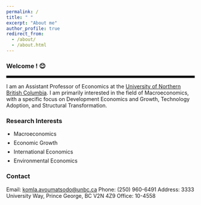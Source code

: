 ```yaml
---
permalink: /
title: " "
excerpt: "About me"
author_profile: true
redirect_from: 
  - /about/
  - /about.html
---
```

### Welcome ! 😊
<hr style="border-top: 5px solid #000;">
<span style="font-size: 14px;">
I am an Assistant Professor of Economics at the <a href="https://www.unbc.ca/" target="_blank">University of Northern British Columbia</a>.

<span style="font-size: 14px;">
I am primarily interested in the field of Macroeconomics, with a specific focus on Development Economics and Growth, Technology Adoption, and Structural Transformation.
</span>

### Research Interests
<ul style="padding-left: 20px; list-style-type: disc;">
  <li style="margin-bottom: 7px; font-size: 14px;"> 
    Macroeconomics
  </li>
  <li style="margin-bottom: 7px; font-size: 14px;"> 
    Economic Growth
  </li>
  <li style="margin-bottom: 7px; font-size: 14px;"> 
    International Economics
  </li>
  <li style="margin-bottom: 7px; font-size: 14px;"> 
    Environmental Economics
  </li>
</ul>


<!-- <a href="http://avoumatsodo.github.io/files/research_statement.pdf" target="_blank">Research Statement</a> -->

### Contact
<span style="font-size: 14px;">
Email: <a href="mailto:komla.avoumatsodo@unbc.ca">komla.avoumatsodo@unbc.ca</a>  
Phone:  (250) 960-6491  
Address: 3333 University Way, Prince George, BC V2N 4Z9  
Office: 10-4558  
</span>

